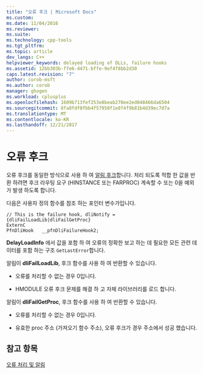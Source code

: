 ```yaml
---
title: "오류 후크 | Microsoft Docs"
ms.custom: 
ms.date: 11/04/2016
ms.reviewer: 
ms.suite: 
ms.technology: cpp-tools
ms.tgt_pltfrm: 
ms.topic: article
dev_langs: C++
helpviewer_keywords: delayed loading of DLLs, failure hooks
ms.assetid: 12bb303b-ffe6-4471-bffe-9ef4f8bb2d30
caps.latest.revision: "7"
author: corob-msft
ms.author: corob
manager: ghogen
ms.workload: cplusplus
ms.openlocfilehash: 1609b713fef253e8beab270ee2ed048466da6504
ms.sourcegitcommit: 8fa8fdf0fbb4f57950f1e8f4f9b81b4d39ec7d7a
ms.translationtype: MT
ms.contentlocale: ko-KR
ms.lasthandoff: 12/21/2017
---
```

# <a name="failure-hooks"></a>오류 후크
오류 후크를 동일한 방식으로 사용 하 여 [알림 후크](../../build/reference/notification-hooks.md)합니다. 처리 되도록 적합 한 값을 반환 하려면 후크 라우팅 요구 (HINSTANCE 또는 FARPROC) 계속할 수 또는 0을 예외가 발생 하도록 합니다.  
  
 다음은 사용자 정의 함수를 참조 하는 포인터 변수가입니다.  
  
```  
// This is the failure hook, dliNotify = {dliFailLoadLib|dliFailGetProc}  
ExternC  
PfnDliHook   __pfnDliFailureHook2;  
```  
  
 **DelayLoadInfo** 에서 값을 포함 하 여 오류의 정확한 보고 하는 데 필요한 모든 관련 데이터를 포함 하는 구조 `GetLastError`합니다.  
  
 알림이 **dliFailLoadLib**, 후크 함수를 사용 하 여 반환할 수 있습니다.  
  
-   오류를 처리할 수 없는 경우 0입니다.  
  
-   HMODULE 오류 후크 문제를 해결 하 고 자체 라이브러리를 로드 합니다.  
  
 알림이 **dliFailGetProc**, 후크 함수를 사용 하 여 반환할 수 있습니다.  
  
-   오류를 처리할 수 없는 경우 0입니다.  
  
-   유효한 proc 주소 (가져오기 함수 주소), 오류 후크가 경우 주소에서 성공 했습니다.  
  
## <a name="see-also"></a>참고 항목  
 [오류 처리 및 알림](../../build/reference/error-handling-and-notification.md)